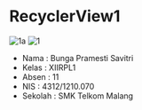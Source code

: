 # RecyclerView1

![1a](https://cloud.githubusercontent.com/assets/22070283/19957348/93a58972-a1c8-11e6-9cf4-e6eb4a8e8bbf.jpg)
![1](https://cloud.githubusercontent.com/assets/22070283/19957349/94ab8ff6-a1c8-11e6-9bbf-387b4cc6f047.jpg)

* Nama    : Bunga Pramesti Savitri
* Kelas   : XIIRPL1
* Absen   : 11
* NIS     : 4312/1210.070
* Sekolah : SMK Telkom Malang
